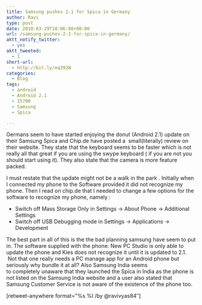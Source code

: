 ```yaml
---
title: Samsung pushes 2.1 for Spica in Germany
author: Ravi
type: post
date: 2010-03-29T18:06:08+00:00
url: /samsung-pushes-2-1-for-spica-in-germany/
aktt_notify_twitter:
  - yes
aktt_tweeted:
  - 1
short-url:
  - http://bit.ly/eq392W
categories:
  - Blog
tags:
  - android
  - Android 2.1
  - I5700
  - Samsung
  - Spica

---
```

Germans seem to have started enjoying the donut (Android 2.1) update on their Samsung Spica and Chip.de have posted a  small(literally) review on their website. They state that the keyboard seems to be faster which is not really all that great if you are using the swype keyboard ( if you are not you should start using it). They also state that the camera is more feature packed.

I must restate that the update might not be a walk in the park . Initially when I connected my phone to the Software provided it did not recognize my phone. Then I read on chip.de that I needed to change a few options for the software to recognize my phone, namely :

  * Switch off Mass Storage Only in Settings -> About Phone -> Additional Settings
  * Switch off USB Debugging mode in Settings -> Applications -> Development

The best part in all of this is the the bad planning samsung have seem to put in. The software supplied with the phone: New PC Studio is only able to update the phone and Kies does not recognize it until it is updated to 2.1.  Not that one really needs a PC manage app for an Android phone but seriously why bundle it at all? Also Samsung India seems to completely unaware that they launched the Spica in India as the phone is not listed on the Samsung India website and a user also stated that Samsung Customer Service is not aware of the existence of the phone too.

[retweet-anywhere format=&#8221;%s %l /by @ravivyas84&#8243;]